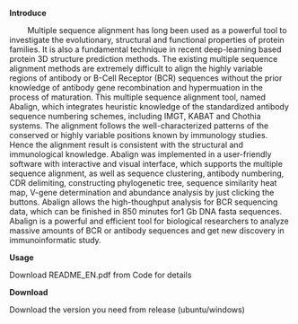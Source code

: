 **Introduce**

&emsp;&emsp; Multiple sequence alignment has long been used as a powerful tool to investigate the evolutionary, structural and functional properties of protein families. It is also a fundamental technique in recent deep-learning based protein 3D structure prediction methods. The existing multiple sequence alignment methods are extremely difficult to align the highly variable regions of antibody or B-Cell Receptor (BCR) sequences without the prior knowledge of antibody gene recombination and hypermuation in the process of maturation. This multiple sequence alignment tool, named Abalign, which integrates heuristic knowledge of the standardized antibody sequence numbering schemes, including IMGT, KABAT and Chothia systems. The alignment follows the well-characterized patterns of the conserved or highly variable positions known by immunology studies. Hence the alignment result is consistent with the structural and immunological knowledge. Abalign was implemented in a user-friendly software with interactive and visual interface, which supports the multiple sequence alignment, as well as sequence clustering, antibody numbering, CDR delimiting, constructing phylogenetic tree, sequence similarity heat map, V-gene determination and abundance analysis by just clicking the buttons. Abalign allows the high-thoughput analysis for BCR sequencing data, which can be finished in 850 minutes for1 Gb DNA fasta sequences. Abalign is a powerful and efficient tool for biological researchers to analyze massive amounts of BCR or antibody sequences and get new discovery in immunoinformatic study.
  

**Usage**

  Download README_EN.pdf from Code for details

**Download**

  Download the version you need from release (ubuntu/windows)

